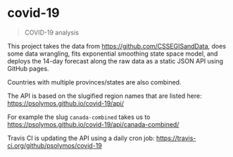 # covid-19
> COVID-19 analysis

This project takes the data from https://github.com/CSSEGISandData,
does some data wrangling, fits exponential smoothing state space model,
and deploys the 14-day forecast along the raw data as a
static JSON API using GitHub pages.

Countries with multiple provinces/states are also combined.

The API is based on the slugified region names that are listed here:
https://psolymos.github.io/covid-19/api/

For example the slug `canada-combined` takes us to
https://psolymos.github.io/covid-19/api/canada-combined/

Travis CI is updating the API using a daily cron job:
https://travis-ci.org/github/psolymos/covid-19
